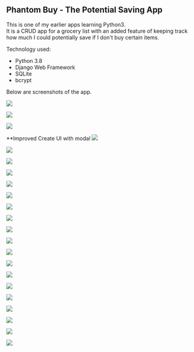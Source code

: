 ## Phantom Buy - The Potential Saving App

This is one of my earlier apps learning Python3.  
It is a CRUD app for a grocery list with an added feature of keeping track how much I could potentially save if I don't buy certain items.

Technology used:
- Python 3.8
- Django Web Framework
- SQLite
- bcrypt


Below are screenshots of the app.

![](/Screenshots/pjPhantomBuy_01.png)

![](/Screenshots/pjPhantomBuy_02.png)

![](/Screenshots/pjPhantomBuy_03a.png)

\**Improved Create UI with modal
![](/Screenshots/pjPhantomBuy_03b-Improved.png)

![](/Screenshots/pjPhantomBuy_04.png)

![](/Screenshots/pjPhantomBuy_05.png)

![](/Screenshots/pjPhantomBuy_06.png)

![](/Screenshots/pjPhantomBuy_07.png)

![](/Screenshots/pjPhantomBuy_08.png)

![](/Screenshots/pjPhantomBuy_09.png)

![](/Screenshots/pjPhantomBuy_10.png)

![](/Screenshots/pjPhantomBuy_11.png)

![](/Screenshots/pjPhantomBuy_12.png)

![](/Screenshots/pjPhantomBuy_13.png)

![](/Screenshots/pjPhantomBuy_14.png)

![](/Screenshots/pjPhantomBuy_15.png)

![](/Screenshots/pjPhantomBuy_16.png)

![](/Screenshots/pjPhantomBuy_17.png)

![](/Screenshots/pjPhantomBuy_18.png)

![](/Screenshots/pjPhantomBuy_19.png)

![](/Screenshots/pjPhantomBuy_20.png)

![](/Screenshots/pjPhantomBuy_21.png)

